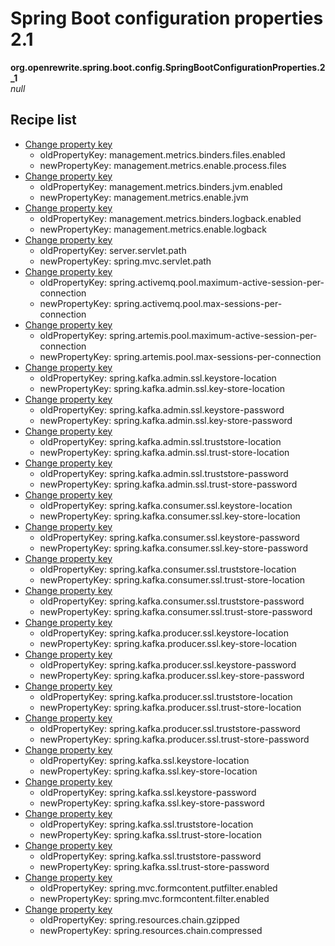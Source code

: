 # Spring Boot configuration properties 2.1

**org.openrewrite.spring.boot.config.SpringBootConfigurationProperties.2\_1**  
_null_

## Recipe list

* [Change property key](../../../../properties/changepropertykey.md)
  * oldPropertyKey: management.metrics.binders.files.enabled
  * newPropertyKey: management.metrics.enable.process.files
* [Change property key](../../../../properties/changepropertykey.md)
  * oldPropertyKey: management.metrics.binders.jvm.enabled
  * newPropertyKey: management.metrics.enable.jvm
* [Change property key](../../../../properties/changepropertykey.md)
  * oldPropertyKey: management.metrics.binders.logback.enabled
  * newPropertyKey: management.metrics.enable.logback
* [Change property key](../../../../properties/changepropertykey.md)
  * oldPropertyKey: server.servlet.path
  * newPropertyKey: spring.mvc.servlet.path
* [Change property key](../../../../properties/changepropertykey.md)
  * oldPropertyKey: spring.activemq.pool.maximum-active-session-per-connection
  * newPropertyKey: spring.activemq.pool.max-sessions-per-connection
* [Change property key](../../../../properties/changepropertykey.md)
  * oldPropertyKey: spring.artemis.pool.maximum-active-session-per-connection
  * newPropertyKey: spring.artemis.pool.max-sessions-per-connection
* [Change property key](../../../../properties/changepropertykey.md)
  * oldPropertyKey: spring.kafka.admin.ssl.keystore-location
  * newPropertyKey: spring.kafka.admin.ssl.key-store-location
* [Change property key](../../../../properties/changepropertykey.md)
  * oldPropertyKey: spring.kafka.admin.ssl.keystore-password
  * newPropertyKey: spring.kafka.admin.ssl.key-store-password
* [Change property key](../../../../properties/changepropertykey.md)
  * oldPropertyKey: spring.kafka.admin.ssl.truststore-location
  * newPropertyKey: spring.kafka.admin.ssl.trust-store-location
* [Change property key](../../../../properties/changepropertykey.md)
  * oldPropertyKey: spring.kafka.admin.ssl.truststore-password
  * newPropertyKey: spring.kafka.admin.ssl.trust-store-password
* [Change property key](../../../../properties/changepropertykey.md)
  * oldPropertyKey: spring.kafka.consumer.ssl.keystore-location
  * newPropertyKey: spring.kafka.consumer.ssl.key-store-location
* [Change property key](../../../../properties/changepropertykey.md)
  * oldPropertyKey: spring.kafka.consumer.ssl.keystore-password
  * newPropertyKey: spring.kafka.consumer.ssl.key-store-password
* [Change property key](../../../../properties/changepropertykey.md)
  * oldPropertyKey: spring.kafka.consumer.ssl.truststore-location
  * newPropertyKey: spring.kafka.consumer.ssl.trust-store-location
* [Change property key](../../../../properties/changepropertykey.md)
  * oldPropertyKey: spring.kafka.consumer.ssl.truststore-password
  * newPropertyKey: spring.kafka.consumer.ssl.trust-store-password
* [Change property key](../../../../properties/changepropertykey.md)
  * oldPropertyKey: spring.kafka.producer.ssl.keystore-location
  * newPropertyKey: spring.kafka.producer.ssl.key-store-location
* [Change property key](../../../../properties/changepropertykey.md)
  * oldPropertyKey: spring.kafka.producer.ssl.keystore-password
  * newPropertyKey: spring.kafka.producer.ssl.key-store-password
* [Change property key](../../../../properties/changepropertykey.md)
  * oldPropertyKey: spring.kafka.producer.ssl.truststore-location
  * newPropertyKey: spring.kafka.producer.ssl.trust-store-location
* [Change property key](../../../../properties/changepropertykey.md)
  * oldPropertyKey: spring.kafka.producer.ssl.truststore-password
  * newPropertyKey: spring.kafka.producer.ssl.trust-store-password
* [Change property key](../../../../properties/changepropertykey.md)
  * oldPropertyKey: spring.kafka.ssl.keystore-location
  * newPropertyKey: spring.kafka.ssl.key-store-location
* [Change property key](../../../../properties/changepropertykey.md)
  * oldPropertyKey: spring.kafka.ssl.keystore-password
  * newPropertyKey: spring.kafka.ssl.key-store-password
* [Change property key](../../../../properties/changepropertykey.md)
  * oldPropertyKey: spring.kafka.ssl.truststore-location
  * newPropertyKey: spring.kafka.ssl.trust-store-location
* [Change property key](../../../../properties/changepropertykey.md)
  * oldPropertyKey: spring.kafka.ssl.truststore-password
  * newPropertyKey: spring.kafka.ssl.trust-store-password
* [Change property key](../../../../properties/changepropertykey.md)
  * oldPropertyKey: spring.mvc.formcontent.putfilter.enabled
  * newPropertyKey: spring.mvc.formcontent.filter.enabled
* [Change property key](../../../../properties/changepropertykey.md)
  * oldPropertyKey: spring.resources.chain.gzipped
  * newPropertyKey: spring.resources.chain.compressed

